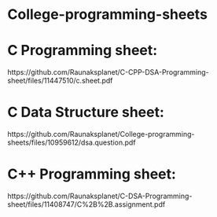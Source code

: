 # College-programming-sheets
<h1>C Programming sheet: </h1>
https://github.com/Raunaksplanet/C-CPP-DSA-Programming-sheet/files/11447510/c.sheet.pdf
<h1>C Data Structure sheet: </h1>
https://github.com/Raunaksplanet/College-programming-sheets/files/10959612/dsa.question.pdf
<h1>C++ Programming sheet: </h1>
https://github.com/Raunaksplanet/C-DSA-Programming-sheet/files/11408747/C%2B%2B.assignment.pdf
